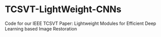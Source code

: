 # TCSVT-LightWeight-CNNs
Code for our IEEE TCSVT Paper: Lightweight Modules for Efficient Deep Learning based Image Restoration
